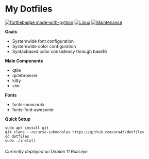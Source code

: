 # My Dotfiles

[![forthebadge made-with-python](http://ForTheBadge.com/images/badges/made-with-python.svg)](https://www.python.org/)
[![Linux](https://svgshare.com/i/Zhy.svg)](https://svgshare.com/i/Zhy.svg)
[![Maintenance](https://img.shields.io/badge/Maintained%3F-yes-green.svg)](https://Github.com/ura43/dotfiles/graphs/commit-activity)

**Goals**
* Systemwide font configuration
* Systemwide color configuration
* Syntaxbased color consistency through base16

**Main Components**
* qtile
* qutebrowser
* kitty
* vim

**Fonts**
* fonts-mononoki
* fonts-font-awesome

**Quick Setup**

    sudo apt install git
    git clone --recurse-submodules https://github.com/ura43/dotfiles
    cd dotfiles
    sudo ./install

###### Currently deployed on Debian 11 Bullseye
